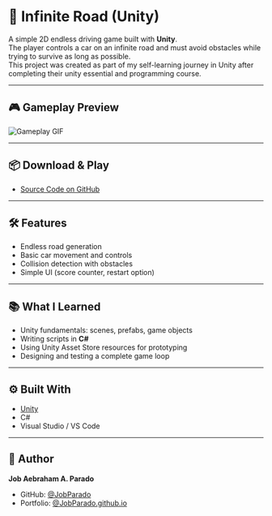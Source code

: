 # 🚗 Infinite Road (Unity)

A simple 2D endless driving game built with **Unity**.  
The player controls a car on an infinite road and must avoid obstacles while trying to survive as long as possible.  
This project was created as part of my self-learning journey in Unity after completing their unity essential and programming course.

---

## 🎮 Gameplay Preview
![Gameplay GIF](files/Infinite%20Road%201.0%202025-09-08%2016-35-21.gif)

---

## 📦 Download & Play
- [Source Code on GitHub](https://github.com/your-username/car-game)  


---

## 🛠️ Features
- Endless road generation  
- Basic car movement and controls  
- Collision detection with obstacles  
- Simple UI (score counter, restart option)

---

## 📚 What I Learned
- Unity fundamentals: scenes, prefabs, game objects  
- Writing scripts in **C#**  
- Using Unity Asset Store resources for prototyping  
- Designing and testing a complete game loop  

---

## ⚙️ Built With
- [Unity](https://unity.com/)  
- C#  
- Visual Studio / VS Code  

---

## 👤 Author
**Job Aebraham A. Parado**  
- GitHub: [@JobParado](https://github.com/JobParado)  
- Portfolio: [@JobParado.github.io](https://your-username.github.io)  
